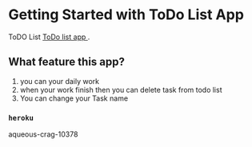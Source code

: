 # Getting Started with ToDo List App
ToDO List [ToDo list app ](https://todo-list-c394f.web.app/).

## What feature this app?

1. you can your daily work
2. when your work finish then you can delete task from todo list
3. You can change your Task name


### `heroku`
aqueous-crag-10378